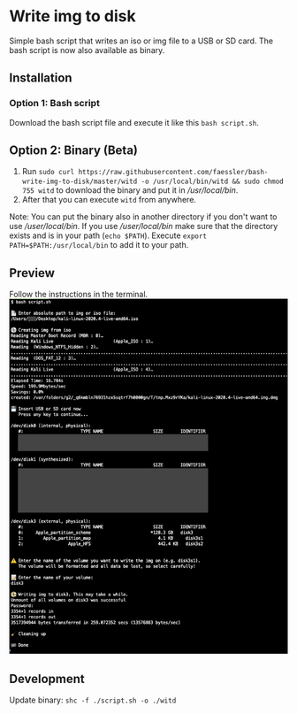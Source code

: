 # Write img to disk
Simple bash script that writes an iso or img file to a USB or SD card. 
The bash script is now also available as binary.

## Installation
### Option 1: Bash script
Download the bash script file and execute it like this `bash script.sh`.

## Option 2: Binary (Beta)
1. Run `sudo curl https://raw.githubusercontent.com/faessler/bash-write-img-to-disk/master/witd -o /usr/local/bin/witd && sudo chmod 755 witd` to download the binary and put it in _/usr/local/bin_.
2. After that you can execute `witd` from anywhere.

Note: You can put the binary also in another directory if you don't want to use _/user/local/bin_. If you use _/user/local/bin_ make sure that the directory exists and is in your path (`echo $PATH`). Execute `export PATH=$PATH:/usr/local/bin` to add it to your path.

## Preview
Follow the instructions in the terminal.
![Terminal Preview](./preview.png)

## Development
Update binary: `shc -f ./script.sh -o ./witd`

